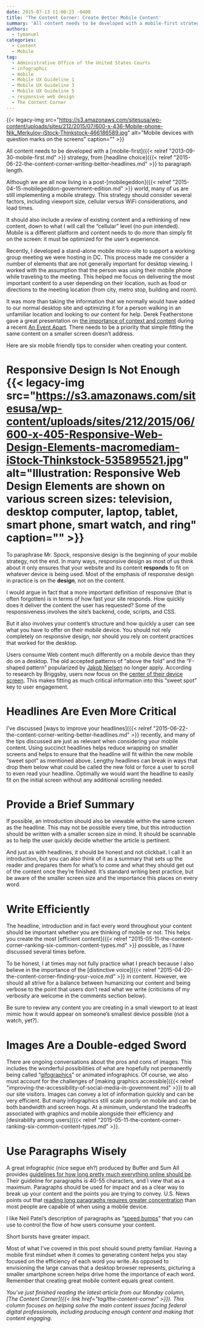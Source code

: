 ```yaml
---
date: 2015-07-13 11:00:23 -0400
title: 'The Content Corner: Create Better Mobile Content'
summary: 'All content needs to be developed with a mobile-first strategy, from headline choice to paragraph length. Although we are all now living in a post-mobilegeddon world, many of us are still implementing a mobile strategy. This strategy should consider several factors, including viewport size, cellular versus WiFi considerations, and load times. It should also include a'
authors:
  - tymanuel
categories:
  - Content
  - Mobile
tag:
  - Administrative Office of the United States Courts
  - infographic
  - mobile
  - Mobile UX Guideline 1
  - Mobile UX Guideline 3
  - Mobile UX Guideline 5
  - responsive web design
  - The Content Corner
---
```


{{< legacy-img src="https://s3.amazonaws.com/sitesusa/wp-content/uploads/sites/212/2015/07/600-x-436-Mobile-phone-Nik_Merkulov-iStock-Thinkstock-466186589.jpg" alt="Mobile devices with question marks on the screens" caption="" >}} 

All content needs to be developed with a [mobile-first]({{< relref "2013-09-30-mobile-first.md" >}} strategy, from [headline choice]({{< relref "2015-06-22-the-content-corner-writing-better-headlines.md" >}} to paragraph length.

Although we are all now living in a post-[mobilegeddon]({{< relref "2015-04-15-mobilegeddon-government-edition.md" >}} world, many of us are still implementing a mobile strategy. This strategy should consider several factors, including viewport size, cellular versus WiFi considerations, and load times.

It should also include a review of existing content and a rethinking of new content, down to what I will call the “cellular” level (no pun intended). Mobile is a different platform and content needs to do more than simply fit on the screen: it must be optimized for the user’s experience.

Recently, I developed a stand-alone mobile micro-site to support a working group meeting we were hosting in DC. This process made me consider a number of elements that are not generally important for desktop viewing. I worked with the assumption that the person was using their mobile phone while traveling to the meeting. This helped me focus on delivering the most important content to a user depending on their location, such as food or directions to the meeting location (from city, metro stop, building and room).

It was more than taking the information that we normally would have added to our normal desktop site and optimizing it for a person walking in an unfamiliar location and looking to our content for help. Derek Featherstone gave a great presentation on [the importance of context and content](http://aneventapart.com/news/post/content-in-context-is-king-by-derek-featherstone-an-event-apart-video) during a recent [An Event Apart](http://aneventapart.com/). There needs to be a priority that simple fitting the same content on a smaller screen doesn&#8217;t address.

Here are six mobile friendly tips to consider when creating your content.

# Responsive Design Is Not Enough {{< legacy-img src="https://s3.amazonaws.com/sitesusa/wp-content/uploads/sites/212/2015/06/600-x-405-Responsive-Web-Design-Elements-macromediam-iStock-Thinkstock-535895521.jpg" alt="Illustration: Responsive Web Design Elements are shown on various screen sizes: television, desktop computer, laptop, tablet, smart phone, smart watch, and ring" caption="" >}} 

To paraphrase Mr. Spock, responsive design is the beginning of your mobile strategy, not the end. In many ways, responsive design as most of us think about it only ensures that your website and its content **responds** to fit on whatever device is being used. Most of the emphasis of responsive design in practice is on the **design**, not on the content.

I would argue in fact that a more important definition of responsive (that is often forgotten) is in terms of how fast your site responds. How quickly does it deliver the content the user has requested? Some of the responsiveness involves the site’s backend, code, scripts, and CSS.

But it also involves your content’s structure and how quickly a user can see what you have to offer on their mobile device. You should not rely completely on responsive design, nor should you rely on content practices that worked for the desktop.

Users consume Web content much differently on a mobile device than they do on a desktop. The old accepted patterns of “above the fold” and the “F-shaped pattern” popularized by [Jakob Nielsen](http://www.nngroup.com/articles/f-shaped-pattern-reading-web-content/) no longer apply. According to research by Briggsby, users now focus on the [center of their device screen](https://www.briggsby.com/how-do-users-interact-with-serps-on-mobile-devices/). This makes fitting as much critical information into this “sweet spot” key to user engagement.

# Headlines Are Even More Critical

I’ve discussed [ways to improve your headlines]({{< relref "2015-06-22-the-content-corner-writing-better-headlines.md" >}} recently, and many of the tips discussed are just as relevant when considering your mobile content. Using succinct headlines helps reduce wrapping on smaller screens and helps to ensure that the headline will fit within the new mobile “sweet spot” as mentioned above. Lengthy headlines can break in ways that drop them below what could be called the new fold or force a user to scroll to even read your headline. Optimally we would want the headline to easily fit on the initial screen without any additional scrolling needed.

# Provide a Brief Summary

If possible, an introduction should also be viewable within the same screen as the headline. This may not be possible every time, but this introduction should be written with a smaller screen size in mind. It should be scannable as to help the user quickly decide whether the article is pertinent.

And just as with headlines, it should be honest and not clickbait. I call it an introduction, but you can also think of it as a summary that sets up the reader and prepares them for what’s to come and what they should get out of the content once they’re finished. It&#8217;s standard writing best practice, but be aware of the smaller screen size and the importance this places on every word.

# Write Efficiently

The headline, introduction and in fact every word throughout your content should be important whether you are thinking of mobile or not. This helps you create the most [efficient content]({{< relref "2015-05-11-the-content-corner-ranking-six-common-content-types.md" >}} possible, as I have discussed several times before.

To be honest, I at times may not fully practice what I preach because I also believe in the importance of the [distinctive voice]({{< relref "2015-04-20-the-content-corner-finding-your-voice.md" >}} in content. However, we should all strive for a balance between humanizing our content and being verbose to the point that users don’t read what we write (criticisms of my verbosity are welcome in the comments section below).

Be sure to review any content you are creating in a small viewport to at least mimic how it would appear on someone’s smallest device possible (not a watch, yet?).

# Images Are a Double-edged Sword

There are ongoing conversations about the pros and cons of images. This includes the wonderful possibilities of what are hopefully not permanently being called “[gifographics](http://contentmarketinginstitute.com/2015/06/gifographics-better-infographics/)” or animated infographics. Of course, we also must account for the challenges of [making graphics accessible]({{< relref "improving-the-accessibility-of-social-media-in-government.md" >}}) to all our site visitors. Images can convey a lot of information quickly and can be very efficient. But many infographics still scale poorly on mobile and can be both bandwidth and screen hogs. At a minimum, understand the tradeoffs associated with graphics and mobile alongside their efficiency and [desirability among users]({{< relref "2015-05-11-the-content-corner-ranking-six-common-content-types.md" >}}.

# Use Paragraphs Wisely

A great infographic (nice segue eh?) produced by Buffer and Sum All provides [guidelines for how long pretty much everything online should be](http://blog.sumall.com/journal/internet-zoo-ideal-length-everything-online.html). Their guideline for paragraphs is 40-55 characters, and I view that as a maximum. Paragraphs should be used for impact and as a clear way to break up your content and the points you are trying to convey. U.S. News points out that [reading long paragraphs requires greater concentration](http://money.usnews.com/money/blogs/outside-voices-careers/2014/11/19/8-tips-for-writing-an-email-people-will-actually-read) than most people are capable of when using a mobile device.

I like Neil Patel’s description of paragraphs as “[speed bumps](http://contentmarketinginstitute.com/2015/04/content-engages-mobile-readers/)” that you can use to control the flow of how users consume your content.

Short bursts have greater impact.

Most of what I’ve covered in this post should sound pretty familiar. Having a mobile first mindset when it comes to generating content helps you stay focused on the efficiency of each word you write. As opposed to envisioning the large canvas that a desktop browser represents, picturing a smaller smartphone screen helps drive home the importance of each word. Remember that creating great mobile content equals great content.

_You’ve just finished reading the latest article from our Monday column, [The Content Corner]({{< link href="tag/the-content-corner" >}}). This column focuses on helping solve the main content issues facing federal digital professionals, including producing enough content and making that content engaging._